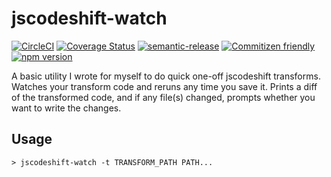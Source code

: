 # jscodeshift-watch

[![CircleCI](https://circleci.com/gh/jedwards1211/jscodeshift-watch.svg?style=svg)](https://circleci.com/gh/jedwards1211/jscodeshift-watch)
[![Coverage Status](https://codecov.io/gh/jedwards1211/jscodeshift-watch/branch/master/graph/badge.svg)](https://codecov.io/gh/jedwards1211/jscodeshift-watch)
[![semantic-release](https://img.shields.io/badge/%20%20%F0%9F%93%A6%F0%9F%9A%80-semantic--release-e10079.svg)](https://github.com/semantic-release/semantic-release)
[![Commitizen friendly](https://img.shields.io/badge/commitizen-friendly-brightgreen.svg)](http://commitizen.github.io/cz-cli/)
[![npm version](https://badge.fury.io/js/jscodeshift-watch.svg)](https://badge.fury.io/js/jscodeshift-watch)

A basic utility I wrote for myself to do quick one-off jscodeshift transforms.
Watches your transform code and reruns any time you save it. Prints a diff
of the transformed code, and if any file(s) changed, prompts whether you want to
write the changes.

## Usage

```
> jscodeshift-watch -t TRANSFORM_PATH PATH...
```
